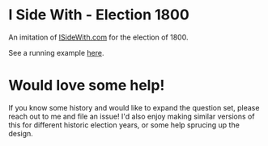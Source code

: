 # I Side With - Election 1800
An imitation of [ISideWith.com](https://isidewith.com) for the election of 1800.

See a running example [here](http://kethinov.com/election1800.php).

# Would love some help!

If you know some history and would like to expand the question set, please reach out to me and file an issue! I'd also enjoy making similar versions of this for different historic election years, or some help sprucing up the design.
